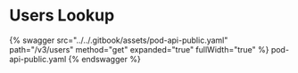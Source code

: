 # Users Lookup

{% swagger src="../../.gitbook/assets/pod-api-public.yaml" path="/v3/users" method="get" expanded="true" fullWidth="true" %} pod-api-public.yaml {% endswagger %}
